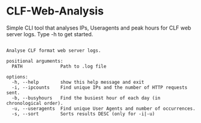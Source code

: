 # CLF-Web-Analysis
Simple CLI tool that analyses IPs, Useragents and peak hours for CLF web server logs.  Type -h to get started.

```usage: clf_web_analysis.py [-h] [-i] [-b] [-u] [-s] PATH

Analyse CLF format web server logs.

positional arguments:
  PATH              Path to .log file

options:
  -h, --help        show this help message and exit
  -i, --ipcounts    Find unique IPs and the number of HTTP requests sent.
  -b, --busyhours   Find the busiest hour of each day (in chronological order).
  -u, --useragents  Find unique User Agents and number of occurrences.
  -s, --sort        Sorts results DESC (only for -i|-u)
